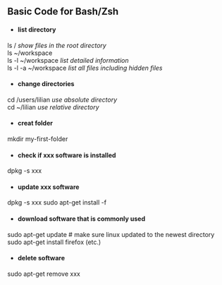 ## Basic Code for Bash/Zsh

* #### list directory<br>
ls / *show files in the root directory*<br>
ls ~/workspace<br>
ls -l ~/workspace *list detailed 
information*<br>
ls -l -a ~/workspace *list all files including hidden files*<br>
* #### change directories <br>
cd /users/lilian *use absolute directory*<br>
cd ~/lilian *use relative directory*<br>
* #### creat folder<br>
mkdir my-first-folder<br>
* #### check if xxx software is installed<br>
dpkg -s xxx
* ####  update xxx software<br>
dpkg -s xxx sudo apt-get install -f<br>

* #### download software that is commonly used<br>
sudo apt-get update # make sure linux updated to the newest directory
sudo apt-get install firefox (etc.)
* #### delete software<br>
sudo apt-get remove xxx




<!--stackedit_data:
eyJoaXN0b3J5IjpbLTEzNTQzODkzMDMsLTU4Mzg2ODA1NiwxMD
U1ODg2ODMsLTg5Nzc5ODU1NSwtMTI2OTc3ODYwMV19
-->